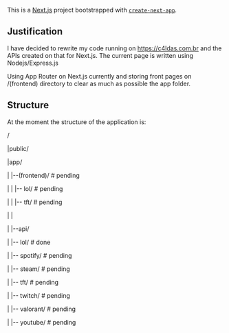 This is a [Next.js](https://nextjs.org/) project bootstrapped with [`create-next-app`](https://github.com/vercel/next.js/tree/canary/packages/create-next-app).

## Justification

I have decided to rewrite my code running on https://c4ldas.com.br and the APIs created on that for Next.js. The current page is written using Nodejs/Express.js

Using App Router on Next.js currently and storing front pages on /(frontend) directory to clear as much as possible the app folder.


## Structure

At the moment the structure of the application is:

/

|public/

|app/

|  |--(frontend)/    # pending

|  |  |-- lol/       # pending

|  |  |-- tft/       # pending

|  | 

|  |--api/

|     |-- lol/       # done

|     |-- spotify/   # pending

|     |-- steam/     # pending

|     |-- tft/       # pending

|     |-- twitch/    # pending

|     |-- valorant/  # pending

|     |-- youtube/   # pending


